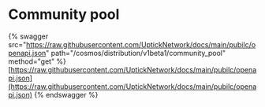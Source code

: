 # Community pool

{% swagger src="https://raw.githubusercontent.com/UptickNetwork/docs/main/pubilc/openapi.json" path="/cosmos/distribution/v1beta1/community_pool" method="get" %}
[https://raw.githubusercontent.com/UptickNetwork/docs/main/pubilc/openapi.json](https://raw.githubusercontent.com/UptickNetwork/docs/main/pubilc/openapi.json)
{% endswagger %}
